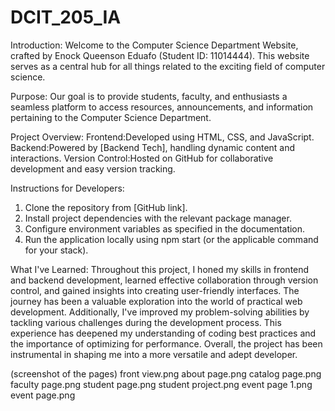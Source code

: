 # DCIT_205_IA
Introduction:
Welcome to the Computer Science Department Website, crafted by Enock Queenson Eduafo (Student ID: 11014444). This website serves as a central hub for all things related to the exciting field of computer science.

Purpose:
Our goal is to provide students, faculty, and enthusiasts a seamless platform to access resources, announcements, and information pertaining to the Computer Science Department.

Project Overview:
Frontend:Developed using HTML, CSS, and JavaScript.
Backend:Powered by [Backend Tech], handling  dynamic content and interactions.
Version Control:Hosted on GitHub for collaborative development and easy version tracking.

Instructions for Developers:
1. Clone the repository from [GitHub link].
2. Install project dependencies with the relevant package manager.
3. Configure environment variables as specified in the documentation.
4. Run the application locally using npm start (or the applicable command for your stack).

What I've Learned:
Throughout this project, I honed my skills in frontend and backend development, learned effective collaboration through version control, and gained insights into creating user-friendly interfaces. The journey has been a valuable exploration into the world of practical web development.
Additionally, I've improved my problem-solving abilities by tackling various challenges during the development process. This experience has deepened my understanding of coding best practices and the importance of optimizing for performance. Overall, the project has been instrumental in shaping me into a more versatile and adept developer.

(screenshot of the pages)
front  view.png
about page.png
catalog page.png
faculty page.png
student page.png
student project.png
event page 1.png
event page.png
